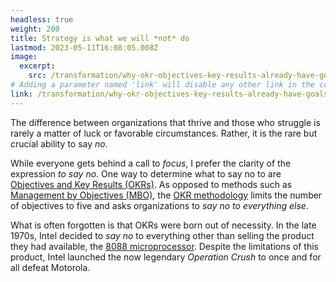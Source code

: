 ```yaml
---
headless: true
weight: 200
title: Strategy is what we will *not* do
lastmod: 2023-05-11T16:08:05.008Z
image:
  excerpt:
    src: /transformation/why-okr-objectives-key-results-already-have-goals/images/*feature
# Adding a parameter named 'link' will disable any other link in the content below
link: /transformation/why-okr-objectives-key-results-already-have-goals/
---
```


The difference between organizations that thrive and those who struggle is rarely a matter of luck or favorable circumstances. Rather, it is the rare but crucial ability to say *no*.

While everyone gets behind a call to *focus*, I prefer the clarity of the expression *to say no*. One way to determine what to say no to are [Objectives and Key Results (OKRs)](/transformation/why-okr-objectives-key-results-already-have-goals/). As opposed to methods such as [Management by Objectives (MBO)](https://en.wikipedia.org/wiki/Management_by_Objectives), the [OKR methodology](https://en.wikipedia.org/wiki/OKR) limits the number of objectives to five and asks organizations to *say no to everything else*.

What is often forgotten is that OKRs were born out of necessity. In the late 1970s, Intel decided to *say no* to everything other than selling the product they had available, the [8088 microprocessor](https://en.wikipedia.org/wiki/Intel_8088). Despite the limitations of this product, Intel launched the now legendary *Operation Crush* to once and for all defeat Motorola.
